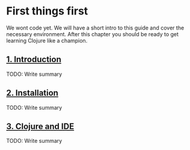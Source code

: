 # First things first

We wont code yet.
We will have a short intro to this guide and cover the necessary environment.
After this chapter you should be ready to get learning Clojure like a champion.

## [1. Introduction](./1-introduction.md)

TODO: Write summary

## [2. Installation](./2-installation.md)

TODO: Write summary

## [3. Clojure and IDE](./2-clojure-and-IDE.md)

TODO: Write summary


